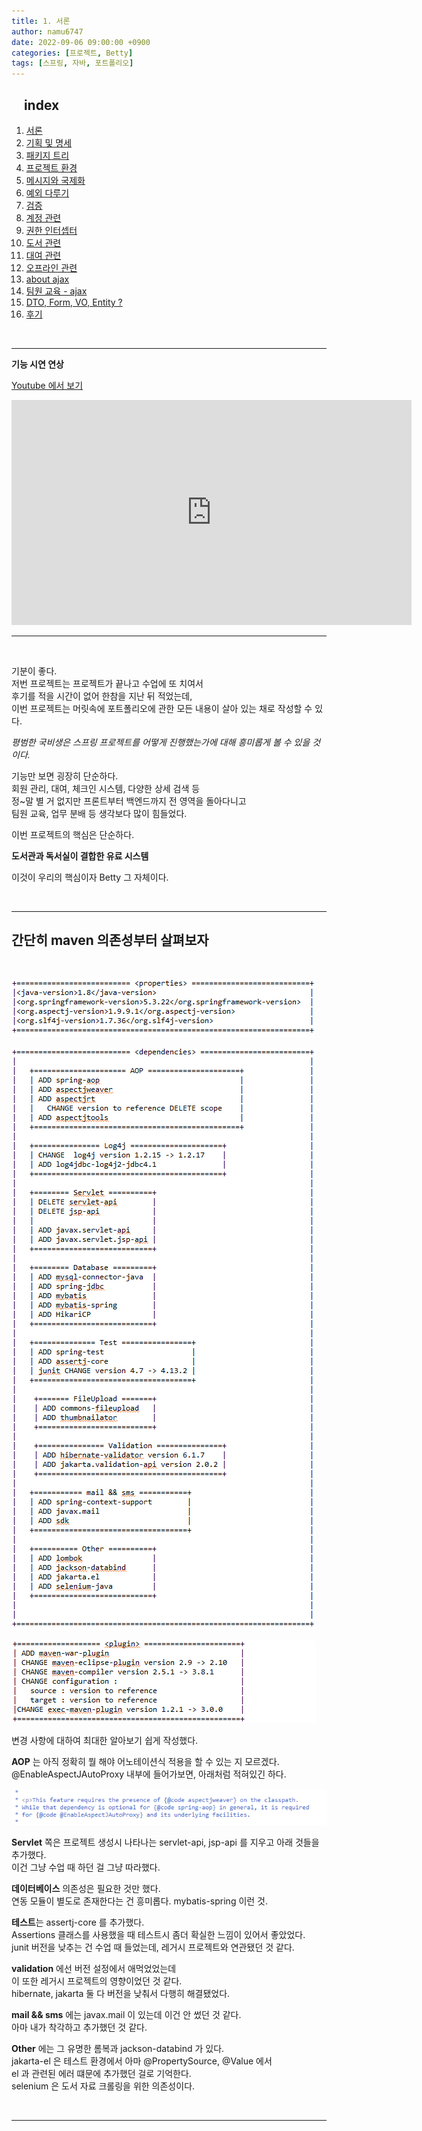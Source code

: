 ```yaml
---
title: 1. 서론
author: namu6747
date: 2022-09-06 09:00:00 +0900
categories: [프로젝트, Betty]
tags: [스프링, 자바, 포트폴리오]
---
```


## &nbsp;&nbsp;&nbsp; index
1. [서론](/posts/project-betty-1/)
2. [기획 및 명세](/posts/project-betty-2-concept/)
3. [패키지 트리](/posts/project-betty-3-package-tree/)
4. [프로젝트 환경](/posts/project-betty-4-config/)
5. [메시지와 국제화](/posts/project-betty-5-message/)
6. [예외 다루기](/posts/project-betty-6-exception/)
7. [검증](/posts/project-betty-7-validation/)
8. [계정 관련](/posts/project-betty-8-sign/)
9. [권한 인터셉터](/posts/project-betty-9-interceptor/)
10. [도서 관련](/posts/project-betty-10-book/)
11. [대여 관련](/posts/project-betty-11-rental/)
12. [오프라인 관련](/posts/project-betty-12-offline/)
13. [about ajax](/posts/project-betty-13-ajax/)
14. [팀원 교육 - ajax](/posts/project-betty-14-edu-ajax/)
15. [DTO, Form, VO, Entity ?](/posts/project-betty-15-object/)
16. [후기](/posts/project-betty-16-review/)

<br/>
<hr/>

**기능 시연 연상**

[Youtube 에서 보기](https://youtu.be/AFNmRdEg1ck)

<iframe width="640" height="360" src="https://www.youtube.com/embed/AFNmRdEg1ck" title="한국기술교육직업전문학교 최종 프로젝트 Betty 시연 영상" frameborder="0" allow="accelerometer; autoplay; clipboard-write; encrypted-media; gyroscope; picture-in-picture" allowfullscreen></iframe>

<br/>
<hr/>
<br/>

기분이 좋다.     
저번 프로젝트는 프로젝트가 끝나고 수업에 또 치여서    
후기를 적을 시간이 없어 한참을 지난 뒤 적었는데,   
이번 프로젝트는 머릿속에 포트폴리오에 관한 모든 내용이 살아 있는 채로 작성할 수 있다.

_평범한 국비생은 스프링 프로젝트를 어떻게 진행했는가에 대해 흥미롭게 볼 수 있을 것이다._

기능만 보면 굉장히 단순하다.      
회원 관리, 대여, 체크인 시스템, 다양한 상세 검색 등   
정~말 별 거 없지만 프론트부터 백엔드까지 전 영역을 돌아다니고   
팀원 교육, 업무 분배 등 생각보다 많이 힘들었다.

이번 프로젝트의 핵심은 단순하다.
<br/>

__도서관과 독서실이 결합한 유료 시스템__

이것이 우리의 핵심이자 Betty 그 자체이다.

<br/>
<hr/>

## 간단히 maven 의존성부터 살펴보자
<br/>

![dependency0](/assets/img/betty/intro/top.png)
<br/>

![dependency1](/assets/img/betty/intro/middle.png)
<br/>

![dependency2](/assets/img/betty/intro/bottom.png)
<br/>

변경 사항에 대하여 최대한 알아보기 쉽게 작성했다.  

**AOP** 는 아직 정확히 뭘 해야 어노테이션식 적용을 할 수 있는 지 모르겠다.  
@EnableAspectJAutoProxy 내부에 들어가보면, 아래처럼 적혀있긴 하다.
<br/>

![eajap](/assets/img/betty/intro/eajap.png)

**Servlet** 쪽은 프로젝트 생성시 나타나는 servlet-api, jsp-api 를 지우고 아래 것들을 추가했다.  
이건 그냥 수업 때 하던 걸 그냥 따라했다.  

**데이터베이스** 의존성은 필요한 것만 했다.  
연동 모듈이 별도로 존재한다는 건 흥미롭다. mybatis-spring 이런 것.  

**테스트**는 assertj-core 를 추가했다.  
Assertions 클래스를 사용했을 때 테스트시 좀더 확실한 느낌이 있어서 좋았었다.  
junit 버전을 낮추는 건 수업 때 들었는데, 레거시 프로젝트와 연관됐던 것 같다.  

**validation** 에선 버전 설정에서 애먹었었는데  
이 또한 레거시 프로젝트의 영향이었던 것 같다.  
hibernate, jakarta 둘 다 버전을 낮춰서 다행히 해결됐었다.  

**mail && sms** 에는 javax.mail 이 있는데 이건 안 썼던 것 같다.  
아마 내가 착각하고 추가했던 것 같다.  

**Other** 에는 그 유명한 롬복과 jackson-databind 가 있다.  
jakarta-el 은 테스트 환경에서 아마 @PropertySource, @Value 에서   
  el 과 관련된 에러 떄문에 추가했던 걸로 기억한다.  
selenium 은 도서 자료 크롤링을 위한 의존성이다.  


<br/>
<hr/>